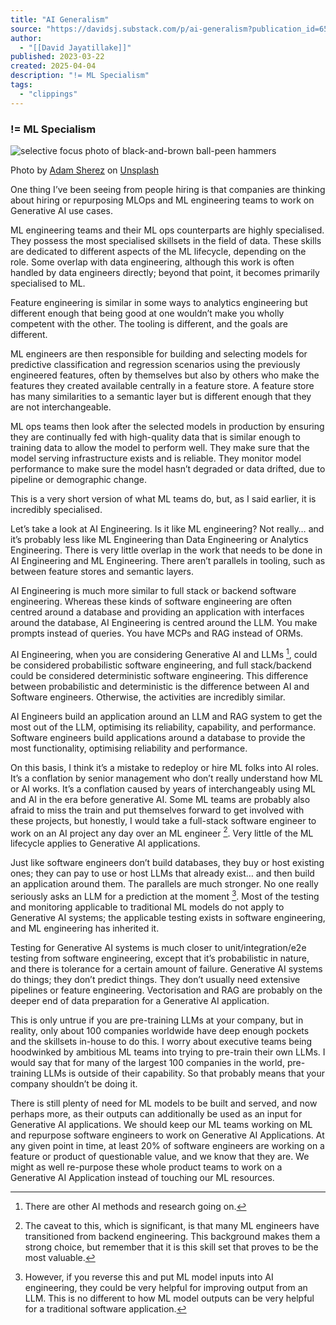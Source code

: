 ```yaml
---
title: "AI Generalism"
source: "https://davidsj.substack.com/p/ai-generalism?publication_id=658281&post_id=160083216&isFreemail=true&r=7br8e&triedRedirect=true"
author:
  - "[[David Jayatillake]]"
published: 2023-03-22
created: 2025-04-04
description: "!= ML Specialism"
tags:
  - "clippings"
---
```

### != ML Specialism

![selective focus photo of black-and-brown ball-peen hammers](https://images.unsplash.com/photo-1490557162706-284736f48784?crop=entropy&cs=tinysrgb&fit=max&fm=jpg&ixid=M3wzMDAzMzh8MHwxfHNlYXJjaHwyfHxoYW1tZXJzfGVufDB8fHx8MTc0MzY5Mjc2MHww&ixlib=rb-4.0.3&q=80&w=1080)

Photo by [Adam Sherez](https://davidsj.substack.com/p/true) on [Unsplash](https://unsplash.com/)

One thing I’ve been seeing from people hiring is that companies are thinking about hiring or repurposing MLOps and ML engineering teams to work on Generative AI use cases.

ML engineering teams and their ML ops counterparts are highly specialised. They possess the most specialised skillsets in the field of data. These skills are dedicated to different aspects of the ML lifecycle, depending on the role. Some overlap with data engineering, although this work is often handled by data engineers directly; beyond that point, it becomes primarily specialised to ML.

Feature engineering is similar in some ways to analytics engineering but different enough that being good at one wouldn’t make you wholly competent with the other. The tooling is different, and the goals are different.

ML engineers are then responsible for building and selecting models for predictive classification and regression scenarios using the previously engineered features, often by themselves but also by others who make the features they created available centrally in a feature store. A feature store has many similarities to a semantic layer but is different enough that they are not interchangeable.

ML ops teams then look after the selected models in production by ensuring they are continually fed with high-quality data that is similar enough to training data to allow the model to perform well. They make sure that the model serving infrastructure exists and is reliable. They monitor model performance to make sure the model hasn’t degraded or data drifted, due to pipeline or demographic change.

This is a very short version of what ML teams do, but, as I said earlier, it is incredibly specialised.

Let’s take a look at AI Engineering. Is it like ML engineering? Not really… and it’s probably less like ML Engineering than Data Engineering or Analytics Engineering. There is very little overlap in the work that needs to be done in AI Engineering and ML Engineering. There aren’t parallels in tooling, such as between feature stores and semantic layers.

AI Engineering is much more similar to full stack or backend software engineering. Whereas these kinds of software engineering are often centred around a database and providing an application with interfaces around the database, AI Engineering is centred around the LLM. You make prompts instead of queries. You have MCPs and RAG instead of ORMs.

AI Engineering, when you are considering Generative AI and LLMs [^1], could be considered probabilistic software engineering, and full stack/backend could be considered deterministic software engineering. This difference between probabilistic and deterministic is the difference between AI and Software engineers. Otherwise, the activities are incredibly similar.

AI Engineers build an application around an LLM and RAG system to get the most out of the LLM, optimising its reliability, capability, and performance. Software engineers build applications around a database to provide the most functionality, optimising reliability and performance.

On this basis, I think it’s a mistake to redeploy or hire ML folks into AI roles. It’s a conflation by senior management who don’t really understand how ML or AI works. It’s a conflation caused by years of interchangeably using ML and AI in the era before generative AI. Some ML teams are probably also afraid to miss the train and put themselves forward to get involved with these projects, but honestly, I would take a full-stack software engineer to work on an AI project any day over an ML engineer [^2]. Very little of the ML lifecycle applies to Generative AI applications.

Just like software engineers don’t build databases, they buy or host existing ones; they can pay to use or host LLMs that already exist… and then build an application around them. The parallels are much stronger. No one really seriously asks an LLM for a prediction at the moment [^3]. Most of the testing and monitoring applicable to traditional ML models do not apply to Generative AI systems; the applicable testing exists in software engineering, and ML engineering has inherited it.

Testing for Generative AI systems is much closer to unit/integration/e2e testing from software engineering, except that it’s probabilistic in nature, and there is tolerance for a certain amount of failure. Generative AI systems do things; they don’t predict things. They don’t usually need extensive pipelines or feature engineering. Vectorisation and RAG are probably on the deeper end of data preparation for a Generative AI application.

This is only untrue if you are pre-training LLMs at your company, but in reality, only about 100 companies worldwide have deep enough pockets and the skillsets in-house to do this. I worry about executive teams being hoodwinked by ambitious ML teams into trying to pre-train their own LLMs. I would say that for many of the largest 100 companies in the world, pre-training LLMs is outside of their capability. So that probably means that your company shouldn’t be doing it.

There is still plenty of need for ML models to be built and served, and now perhaps more, as their outputs can additionally be used as an input for Generative AI applications. We should keep our ML teams working on ML and repurpose software engineers to work on Generative AI Applications. At any given point in time, at least 20% of software engineers are working on a feature or product of questionable value, and we know that they are. We might as well re-purpose these whole product teams to work on a Generative AI Application instead of touching our ML resources.

[^1]: There are other AI methods and research going on.

[^2]: The caveat to this, which is significant, is that many ML engineers have transitioned from backend engineering. This background makes them a strong choice, but remember that it is this skill set that proves to be the most valuable.

[^3]: However, if you reverse this and put ML model inputs into AI engineering, they could be very helpful for improving output from an LLM. This is no different to how ML model outputs can be very helpful for a traditional software application.